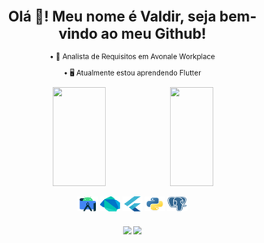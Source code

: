 <h1 align="center">Olá 👋! Meu nome é Valdir, seja bem-vindo ao meu Github!</h1>

<p align="center">• 🔭 Analista de Requisitos em Avonale Workplace</p>
<p align="center">• 🖥️ Atualmente estou aprendendo Flutter</p>


<div align="center">
   <img width="45.5%" height="195px" src="https://github-readme-stats.vercel.app/api?username=vsmjr&show_icons=true&theme=synthwave">
   <img width="41%" height="195px" src="https://github-readme-stats.vercel.app/api/top-langs/?username=vsmjr&hide_progress=true&theme=synthwave">
</div>

<div style="display: inline_block" align="center"><br>
  <img align="center" alt="android" height="30" width="40" src="https://raw.githubusercontent.com/devicons/devicon/master/icons/androidstudio/androidstudio-original.svg">
  <img align="center" alt="dart" height="30" width="40" src="https://raw.githubusercontent.com/devicons/devicon/master/icons/dart/dart-original.svg">
  <img align="center" alt="flutter" height="30" width="40" src="https://raw.githubusercontent.com/devicons/devicon/master/icons/flutter/flutter-original.svg">
  <img align="center" alt="python" height="30" width="40" src="https://raw.githubusercontent.com/devicons/devicon/master/icons/python/python-original.svg">
  <img align="center" alt="psql" height="30" width="40" src="https://raw.githubusercontent.com/devicons/devicon/master/icons/postgresql/postgresql-plain.svg">
</div>

##
 
<div align="center" class="mb2">
  <a href = "mailto:valdir.junior@dcomp.ufs.br"><img src="https://img.shields.io/badge/-Gmail-%23333?style=for-the-badge&logo=gmail&logoColor=white" target="_blank"></a>
  <a href="https://www.linkedin.com/in/valdirjr/" target="_blank"><img src="https://img.shields.io/badge/-LinkedIn-%230077B5?style=for-the-badge&logo=linkedin&logoColor=white" target="_blank"></a>
</div>
